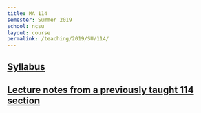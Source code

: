 ```yaml
---
title: MA 114
semester: Summer 2019
school: ncsu
layout: course
permalink: /teaching/2019/SU/114/
---
```


<h2><a href="/assets/course-content/2019/SU/114/syllabus.pdf">Syllabus</a></h2>

<h2><a href="/teaching/2019/SP/114/#notes">Lecture notes from a previously taught 114 section</a></h2>
